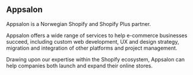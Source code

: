 ## Appsalon

Appsalon is a Norwegian Shopify and Shopify Plus partner. 

Appsalon offers a wide range of services to help e-commerce businesses succeed, including custom web development, UX and design strategy, migration and integration of other platforms and project management. 

Drawing upon our expertise within the Shopify ecosystem, Appsalon can help companies both launch and expand their online stores.

